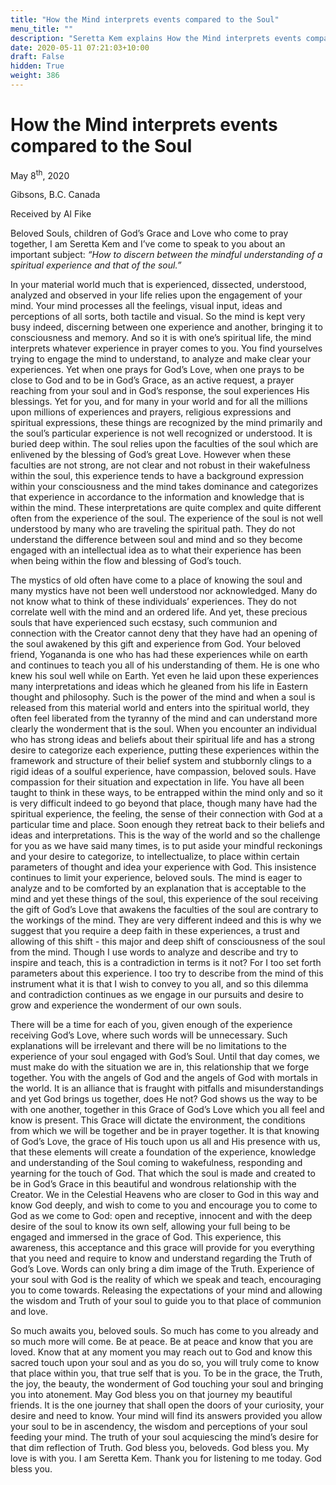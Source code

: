 ```yaml
---
title: "How the Mind interprets events compared to the Soul"
menu_title: ""
description: "Seretta Kem explains How the Mind interprets events compared to the Soul"
date: 2020-05-11 07:21:03+10:00
draft: False
hidden: True
weight: 386
---
```

# How the Mind interprets events compared to the Soul

May 8<sup>th</sup>, 2020

Gibsons, B.C. Canada

Received by Al Fike

Beloved Souls, children of God’s Grace and Love who come to pray together, I am Seretta Kem and I’ve come to speak to you about an important subject:  *“How to discern between the mindful understanding of a spiritual experience and that of the soul.”* 

In your material world much that is experienced, dissected, understood, analyzed and observed in your life relies upon the engagement of your mind. Your mind processes all the feelings, visual input, ideas and perceptions of all sorts, both tactile and visual.  So the mind is kept very busy indeed, discerning between one experience and another, bringing it to consciousness and memory.  And so it is with one’s spiritual life, the mind interprets whatever experience in prayer comes to you.  You find yourselves trying to engage the mind to understand, to analyze and make clear your experiences.  Yet when one prays for God’s Love, when one prays to be close to God and to be in God’s Grace, as an active request, a prayer reaching from your soul and in God’s response, the soul experiences His blessings.  Yet for you, and for many in your world and for all the millions upon millions of experiences and prayers, religious expressions and spiritual expressions, these things are recognized by the mind primarily and the soul’s particular experience is not well recognized or understood.  It is buried deep within.  The soul relies upon the faculties of the soul which are enlivened by the blessing of God’s great Love. However when these faculties are not strong, are not clear and not robust in their wakefulness within the soul, this experience tends to have a background expression within your consciousness and the mind takes dominance and categorizes that experience in accordance to the information and knowledge that is within the mind.  These interpretations are quite complex and quite different often from the experience of the soul. The experience of the soul is not well understood by many who are traveling the spiritual path. They do not understand the difference between soul and mind and so they become engaged with an intellectual idea as to what their experience has been when being within the flow and blessing of God’s touch. 

The mystics of old often have come to a place of knowing the soul and many mystics have not been well understood nor acknowledged.  Many do not know what to think of these individuals’ experiences.  They do not correlate well with the mind and an ordered life.  And yet, these precious souls that have experienced such ecstasy, such communion and connection with the Creator cannot deny that they have had an opening of the soul awakened by this gift and experience from God. Your beloved friend, Yogananda is one who has had these experiences while on earth and continues to teach you all of his understanding of them.  He is one who knew his soul well while on Earth. Yet even he laid upon these experiences many interpretations and ideas which he gleaned from his life in Eastern thought and philosophy. Such is the power of the mind and when a soul is released from this material world and enters into the spiritual world, they often feel liberated from the tyranny of the mind and can understand more clearly the wonderment that is the soul. When you encounter an individual who has strong ideas and beliefs about their spiritual life and has a strong desire to categorize each experience, putting these experiences within the framework and structure of their belief system and  stubbornly clings to a rigid ideas of a soulful experience, have compassion, beloved souls. Have compassion for their situation and expectation in life.  You have all been taught to think in these ways, to be entrapped within the mind only and so it is very difficult indeed to go beyond that place, though many have had the spiritual experience, the feeling, the sense of their connection with God at a particular time and place.  Soon enough they retreat back to their beliefs and ideas and interpretations.  This is the way of the world and so the challenge for you as we have said many times, is to put aside your mindful reckonings and your desire to categorize, to intellectualize, to place within certain parameters of thought and idea your experience with God.  This insistence continues to limit your experience, beloved souls.  The mind is eager to analyze and to be comforted by an explanation that is acceptable to the mind and yet these things of the soul, this experience of the soul receiving the gift of God’s Love that awakens the faculties of the soul are contrary to the workings of the mind.  They are very different indeed and this is why we suggest that you require a deep faith in these experiences, a trust and allowing of this shift - this major and deep shift of consciousness of the soul from the mind. Though I use words to analyze and describe and try to inspire and teach, this is a contradiction in terms is it not?  For I too set forth parameters about this experience. I too try to describe from the mind of this instrument what it is that I wish to convey to you all, and so this dilemma and contradiction continues as we engage in our pursuits and desire to grow and experience the wonderment of our own souls.  

There will be a time for each of you, given enough of the experience receiving God’s Love, where such words will be unnecessary.  Such explanations will be irrelevant and there will be no limitations to the experience of your soul engaged with God’s Soul.   Until that day comes, we must make do with the situation we are in, this relationship that we forge together. You with the angels of God and the angels of God with mortals in the world.  It is an alliance that is fraught with pitfalls and misunderstandings and yet God brings us together, does He not?  God shows us the way to be with one another, together in this Grace of God’s Love which you all feel and know is present. This Grace will dictate the environment, the conditions from which we will be together and be in prayer together.  It is that knowing of God’s Love, the grace of His touch upon us all and His presence with us, that these elements will create a foundation of the experience, knowledge and understanding of the Soul coming to wakefulness, responding and yearning for the touch of God. That which the soul is made and created to be in God’s Grace in this beautiful and wondrous relationship with the Creator.  We in the Celestial Heavens who are closer to God in this way and know God deeply, and wish to come to you and encourage you to come to God as we come to God: open and receptive, innocent and with the deep desire of the soul to know its own self, allowing your full being to be engaged and immersed in the grace of God.  This experience, this awareness, this acceptance and this grace will provide for you everything that you need and require to know and understand regarding the Truth of God’s Love.  Words can only bring a dim image of the Truth.  Experience of your soul with God is the reality of which we speak and teach, encouraging you to come towards. Releasing the expectations of your mind and allowing the wisdom and Truth of your soul to guide you to that place of communion and love.

So much awaits you, beloved souls.  So much has come to you already and so much more will come. Be at peace.  Be at peace and know that you are loved.  Know that at any moment you may reach out to God and know this sacred touch upon your soul and as you do so, you will truly come to know that place within you, that true self that is you. To be in the grace, the Truth, the joy, the beauty, the wonderment of God touching your soul and bringing you into atonement. May God bless you on that journey my beautiful friends.  It is the one journey that shall open the doors of your curiosity, your desire and need to know. Your mind will find its answers provided you allow your soul to be in ascendency, the wisdom and perceptions of your soul feeding your mind.  The truth of your soul acquiescing the mind’s desire for that dim reflection of Truth.  God bless you, beloveds.  God bless you.  My love is with you.  I am Seretta Kem.  Thank you for listening to me today.  God bless you.

